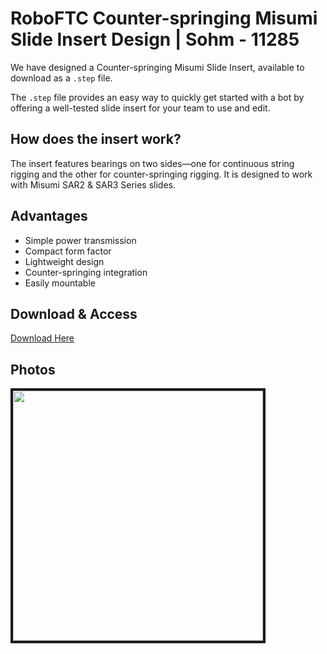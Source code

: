 # RoboFTC Counter-springing Misumi Slide Insert Design | Sohm - 11285

We have designed a Counter-springing Misumi Slide Insert, available to download as a `.step` file.

The `.step` file provides an easy way to quickly get started with a bot by offering a well-tested slide insert for your team to use and edit.

## How does the insert work?

The insert features bearings on two sides—one for continuous string rigging and the other for counter-springing rigging. It is designed to work with Misumi SAR2 & SAR3 Series slides.

## Advantages
- Simple power transmission
- Compact form factor
- Lightweight design
- Counter-springing integration
- Easily mountable

## Download & Access

<a href="../public/downloads/counterspringinginserts.step" download>Download Here</a>

## Photos
<img src="/images/csi.png" width="400" height="400" style="border: 4px solid #1b1b1f;">
